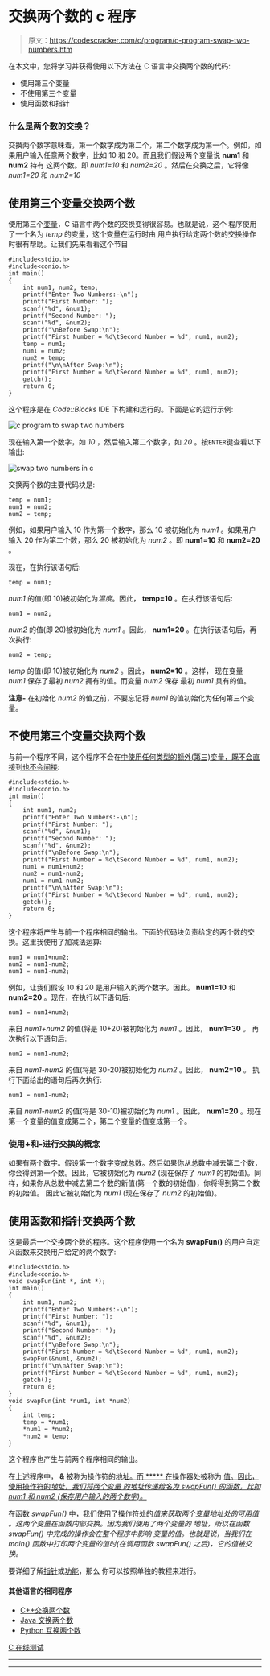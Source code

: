 # 交换两个数的 c 程序

> 原文：<https://codescracker.com/c/program/c-program-swap-two-numbers.htm>

在本文中，您将学习并获得使用以下方法在 C 语言中交换两个数的代码:

*   使用第三个变量
*   不使用第三个变量
*   使用函数和指针

### 什么是两个数的交换？

交换两个数字意味着，第一个数字成为第二个，第二个数字成为第一个。例如，如果用户输入任意两个数字，比如 10 和 20。而且我们假设两个变量说 **num1** 和 **num2** 持有 这两个数。即 *num1=10* 和 *num2=20* 。然后在交换之后，它将像 *num1=20* 和 *num2=10*

## 使用第三个变量交换两个数

使用第三个[变量](/c/c-variables.htm)，C 语言中两个数的交换变得很容易。也就是说，这个 程序使用了一个名为 *temp* 的变量，这个变量在运行时由 用户执行给定两个数的交换操作时很有帮助。让我们先来看看这个节目

```
#include<stdio.h>
#include<conio.h>
int main()
{
    int num1, num2, temp;
    printf("Enter Two Numbers:-\n");
    printf("First Number: ");
    scanf("%d", &num1);
    printf("Second Number: ");
    scanf("%d", &num2);
    printf("\nBefore Swap:\n");
    printf("First Number = %d\tSecond Number = %d", num1, num2);
    temp = num1;
    num1 = num2;
    num2 = temp;
    printf("\n\nAfter Swap:\n");
    printf("First Number = %d\tSecond Number = %d", num1, num2);
    getch();
    return 0;
}
```

这个程序是在 *Code::Blocks* IDE 下构建和运行的。下面是它的运行示例:

![c program to swap two numbers](img/41b5b5ebd61dcf9ee24e1cb0a0bab532.png)

现在输入第一个数字，如 *10* ，然后输入第二个数字，如 *20* 。按`ENTER`键查看以下输出:

![swap two numbers in c](img/d594f7b9f615aacd197fc10e185d925c.png)

交换两个数的主要代码块是:

```
temp = num1;
num1 = num2;
num2 = temp;
```

例如，如果用户输入 10 作为第一个数字，那么 10 被初始化为 *num1* 。如果用户输入 20 作为第二个数，那么 20 被初始化为 *num2* 。即 **num1=10** 和 **num2=20** 。

现在，在执行该语句后:

```
temp = num1;
```

*num1* 的值(即 10)被初始化为*温度*。因此， **temp=10** 。在执行该语句后:

```
num1 = num2;
```

*num2* 的值(即 20)被初始化为 *num1* 。因此， **num1=20** 。在执行该语句后，再次执行:

```
num2 = temp;
```

*temp* 的值(即 10)被初始化为 *num2* 。因此， **num2=10** 。这样， 现在变量 *num1* 保存了最初 *num2* 拥有的值。而变量 *num2* 保存 最初 *num1* 具有的值。

**注意-** 在初始化 *num2* 的值之前，不要忘记将 *num1* 的值初始化为任何第三个变量。

## 不使用第三个变量交换两个数

与前一个程序不同，这个程序不会在<u>中使用任何类型的额外(第三)变量，既不会直接</u>到<u>也不会间接</u>:

```
#include<stdio.h>
#include<conio.h>
int main()
{
    int num1, num2;
    printf("Enter Two Numbers:-\n");
    printf("First Number: ");
    scanf("%d", &num1);
    printf("Second Number: ");
    scanf("%d", &num2);
    printf("\nBefore Swap:\n");
    printf("First Number = %d\tSecond Number = %d", num1, num2);
    num1 = num1+num2;
    num2 = num1-num2;
    num1 = num1-num2;
    printf("\n\nAfter Swap:\n");
    printf("First Number = %d\tSecond Number = %d", num1, num2);
    getch();
    return 0;
}
```

这个程序将产生与前一个程序相同的输出。下面的代码块负责给定的两个数的交换。这里我使用了加减法运算:

```
num1 = num1+num2;
num2 = num1-num2;
num1 = num1-num2;
```

例如，让我们假设 10 和 20 是用户输入的两个数字。因此。 **num1=10** 和 **num2=20** 。现在，在执行以下语句后:

```
num1 = num1+num2;
```

来自 *num1+num2* 的值(将是 10+20)被初始化为 *num1* 。因此， **num1=30** 。 再次执行以下语句后:

```
num2 = num1-num2;
```

来自 *num1-num2* 的值(将是 30-20)被初始化为 *num2* 。因此， **num2=10** 。 执行下面给出的语句后再次执行:

```
num1 = num1-num2;
```

来自 *num1-num2* 的值(将是 30-10)被初始化为 *num1* 。因此， **num1=20** 。现在第一个变量的值变成第二个，第二个变量的值变成第一个。

### 使用+和-进行交换的概念

如果有两个数字。假设第一个数字变成总数。然后如果你从总数中减去第二个数，你会得到第一个数。因此，它被初始化为 *num2* (现在保存了 *num1* 的初始值)。同样，如果你从总数中减去第二个数的新值(第一个数的初始值)，你将得到第二个数的初始值。 因此它被初始化为 *num1* (现在保存了 *num2* 的初始值)。

## 使用函数和指针交换两个数

这是最后一个交换两个数的程序。这个程序使用一个名为 **swapFun()** 的用户自定义函数来交换用户给定的两个数字:

```
#include<stdio.h>
#include<conio.h>
void swapFun(int *, int *);
int main()
{
    int num1, num2;
    printf("Enter Two Numbers:-\n");
    printf("First Number: ");
    scanf("%d", &num1);
    printf("Second Number: ");
    scanf("%d", &num2);
    printf("\nBefore Swap:\n");
    printf("First Number = %d\tSecond Number = %d", num1, num2);
    swapFun(&num1, &num2);
    printf("\n\nAfter Swap:\n");
    printf("First Number = %d\tSecond Number = %d", num1, num2);
    getch();
    return 0;
}
void swapFun(int *num1, int *num2)
{
    int temp;
    temp = *num1;
    *num1 = *num2;
    *num2 = temp;
}
```

这个程序也产生与前两个程序相同的输出。

在上述程序中， **&** 被称为操作符的<u>地址。而 ***** 在</u>操作器处被称为 <u>值。因此，使用操作符的*地址，我们将两个变量 的地址传递给名为 *swapFun()* 的函数，比如 *num1* 和 *num2* (保存用户输入的两个数字)。*</u>

在函数 *swapFun()* 中，我们使用了操作符处的*值来获取两个变量地址处的可用值 。这两个变量在函数内部交换。因为我们使用了两个变量的 地址，所以在函数 *swapFun()* 中完成的操作会在整个程序中影响 变量的值。也就是说，当我们在 *main()* 函数中打印两个变量的值时(在调用函数 *swapFun()* 之后)，它的值被交换。*

要详细了解[指针](/c/c-pointers.htm)或[功能](/c/c-functions.htm)，那么 你可以按照单独的教程来进行。

#### 其他语言的相同程序

*   [C++交换两个数](/cpp/program/cpp-program-swap-two-numbers.htm)
*   [Java 交换两个数](/java/program/java-program-swap-two-numbers.htm)
*   [Python 互换两个数](/python/program/python-program-swap-two-numbers.htm)

[C 在线测试](/exam/showtest.php?subid=2)

* * *

* * *